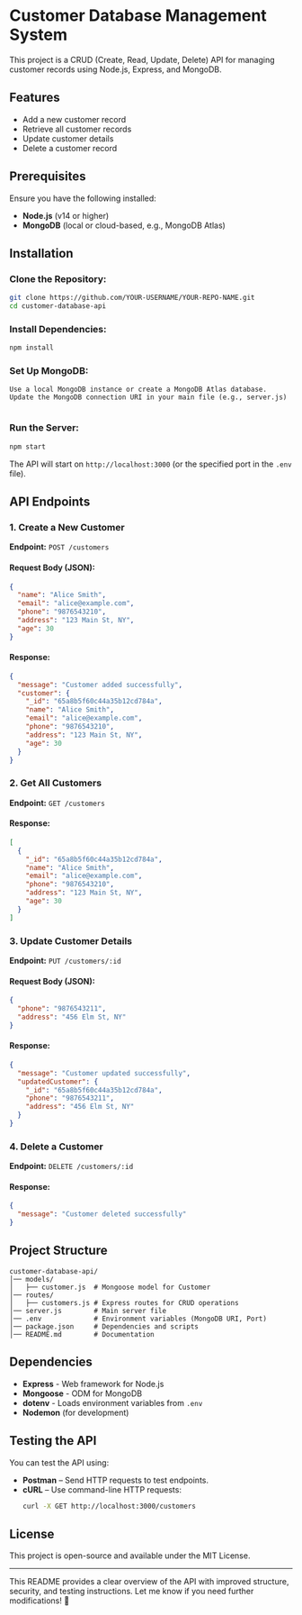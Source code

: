 # Customer Database Management System

This project is a CRUD (Create, Read, Update, Delete) API for managing customer records using Node.js, Express, and MongoDB.

## Features
- Add a new customer record
- Retrieve all customer records
- Update customer details
- Delete a customer record

## Prerequisites
Ensure you have the following installed:
- **Node.js** (v14 or higher)
- **MongoDB** (local or cloud-based, e.g., MongoDB Atlas)

## Installation
### Clone the Repository:
```sh
git clone https://github.com/YOUR-USERNAME/YOUR-REPO-NAME.git
cd customer-database-api
```

### Install Dependencies:
```sh
npm install
```

### Set Up MongoDB:
```
Use a local MongoDB instance or create a MongoDB Atlas database.
Update the MongoDB connection URI in your main file (e.g., server.js)
  
  ```
### Run the Server:
```sh
npm start
```
The API will start on `http://localhost:3000` (or the specified port in the `.env` file).

## API Endpoints

### **1. Create a New Customer**
**Endpoint:** `POST /customers`

#### Request Body (JSON):
```json
{
  "name": "Alice Smith",
  "email": "alice@example.com",
  "phone": "9876543210",
  "address": "123 Main St, NY",
  "age": 30
}
```

#### Response:
```json
{
  "message": "Customer added successfully",
  "customer": {
    "_id": "65a8b5f60c44a35b12cd784a",
    "name": "Alice Smith",
    "email": "alice@example.com",
    "phone": "9876543210",
    "address": "123 Main St, NY",
    "age": 30
  }
}
```

### **2. Get All Customers**
**Endpoint:** `GET /customers`

#### Response:
```json
[
  {
    "_id": "65a8b5f60c44a35b12cd784a",
    "name": "Alice Smith",
    "email": "alice@example.com",
    "phone": "9876543210",
    "address": "123 Main St, NY",
    "age": 30
  }
]
```

### **3. Update Customer Details**
**Endpoint:** `PUT /customers/:id`

#### Request Body (JSON):
```json
{
  "phone": "9876543211",
  "address": "456 Elm St, NY"
}
```

#### Response:
```json
{
  "message": "Customer updated successfully",
  "updatedCustomer": {
    "_id": "65a8b5f60c44a35b12cd784a",
    "phone": "9876543211",
    "address": "456 Elm St, NY"
  }
}
```

### **4. Delete a Customer**
**Endpoint:** `DELETE /customers/:id`

#### Response:
```json
{
  "message": "Customer deleted successfully"
}
```

## Project Structure
```
customer-database-api/
│── models/
│   ├── customer.js  # Mongoose model for Customer
│── routes/
│   ├── customers.js # Express routes for CRUD operations
│── server.js        # Main server file
│── .env             # Environment variables (MongoDB URI, Port)
│── package.json     # Dependencies and scripts
│── README.md        # Documentation
```

## Dependencies
- **Express** - Web framework for Node.js
- **Mongoose** - ODM for MongoDB
- **dotenv** - Loads environment variables from `.env`
- **Nodemon** (for development)

## Testing the API
You can test the API using:
- **Postman** – Send HTTP requests to test endpoints.
- **cURL** – Use command-line HTTP requests:
  ```sh
  curl -X GET http://localhost:3000/customers
  ```

## License
This project is open-source and available under the MIT License.

---
This README provides a clear overview of the API with improved structure, security, and testing instructions. Let me know if you need further modifications! 🚀

